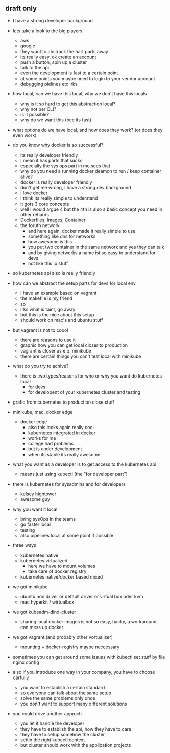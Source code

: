 ## draft only


- I have a strong developer background

- lets take a look to the big players
    - aws
    - google
    - they want to abstrack the hart parts away
    - its really easy, ok create an account
    - push a button, spin up a cluster
    - talk to the api
    - even the development is fast to a certain point
    - at some points you maybe need to login to your vendor account
    - debugging pielines etc irks

- how local, can we have this local, why we don't have this locals
    - why is it so hard to get this abstraction local?
    - why not per CLI?
    - is it possible?
    - why do we want this (bec its fast)

- what options do we have local, and how does they work? (or does they even work)

- do you know why docker is so successful?
    - its really developer friendly
    - I mean it has parts that sucks
    - especially the sys ops part in me sees that
    - why do you need a running docker deamon to run / keep container alive?
    - docker is really developer friendly
    - don't get me wrong, I have a strong dev background
    - I love docker
    - I think its really simple to understand
    - it gots 3 core concepts
    - well I would argue 4 but the 4th is also a basic concept you need in other rehards
    - Dockerfiles, Images, Container
    - the foruth network
        - and here again, docker made it really simple to use
        - something like dns for networks
        - how awesome is this
        - you put two container in the same network and yes they can talk
        - and by giving networks a name ist so easy to understand for devs
        - not like this ip stuff

- so kubernetes api also is really friendly
- how can we abstract the setup parts for devs for local env
    - I have an example based on vagrant
    - the makefile is my friend
    - so 
    - irks what is taint, go away
    - but this is the nice about this setup
    - should work on mac's and ubuntu stuff

- but vagrant is not to coool
    - there are reasons to use it
    - graphic how you can get local closer to production
    - vagrant is closer as e.q. minikube
    - there are certain things you can't test local with minikube

- what do you try to achive?
    -  there is two types/reasons for who or why you want do kubernetes local
        - for devs
        - for developent of your kubernetes cluster and testing

- grafic from cubernetes to production close stuff

- minikube, mac, docker edge
    - docker edge
        - also this looks again really cool
        - kubernetes integrated in docker
        - works for me
        - college had problems
        - but is under development
        - when its stable its really awesome

- what you want as a developer is to get access to the kubernetes api
    - means just using kubectl (the "for developer part")

- there is kubernetes for sysadmins and for developers
    - kelsey hightower
    - awesome guy

- why you want it local
    - bring sysOps in the teams
    - go faster local
    - testing
    - also pipelines local at some point if possible

- three ways
    - kubernetes native
    - kubernetes virtualized
        - here we have to mount volumes
        - take care of docker registry
    - kubernetes native/docker based mixed

- we got minikube
    - ubuntu non driver or default driver or virtual box oder kvm
    - mac hyperkit / wirtualbox
- we got kubeadm-dind-cluster
    - sharing local docker images is not so easy, hacky, a workaround, can mess up docker
- we got vagrant (and probably other vortualizer)
    - mounting + docker-registry maybe neccessary

- sometimes you can get around some issues with kubectl set stuff by file nginx config

- also if you introduce one way in your company, you have to choose carfully
    - you want to establish a certain standard
    - so everyone can talk about the same setup
    - solve the same problems only once
    - you don't want to support many different solutions

- you could drive another approch
    - you let it handle the developer
    - they have to establish the api, how they have to care
    - they have to setup somehow the cluster
    - settin the right kubectl context
    - but cluster should work with the application projects
